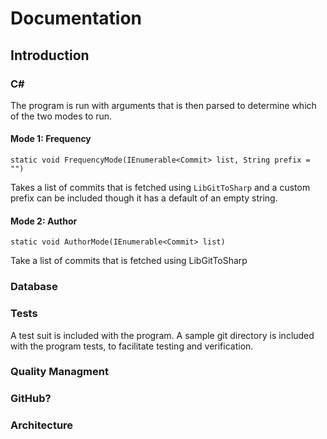 # Documentation

<!-- This is a comment, write your notes in this structure -->

## Introduction

<!-- Maybe we should switch over the Overleaf/LaTeX but for now this will do-->

### C\#

The program is run with arguments that is then parsed to determine which of the two modes to run.

<!-- Write text outside this comment, and remember to follow the structure / expand as needed -->

#### Mode 1: Frequency

`static void FrequencyMode(IEnumerable<Commit> list, String prefix = "")`

Takes a list of commits that is fetched using `LibGitToSharp` and a custom prefix can be included though it has a default of an empty string.

#### Mode 2: Author

`static void AuthorMode(IEnumerable<Commit> list)`

Take a list of commits that is fetched using LibGitToSharp

### Database

<!-- Document what the database contains, and when it is updated. 
Also write that it is an in-memory database and is not persistent -->

### Tests

A test suit is included with the program.
A sample git directory is included with the program tests, to facilitate testing and verification.

<!-- Test-coverage, unit test, end to end test-->

### Quality Managment

### GitHub?

### Architecture
